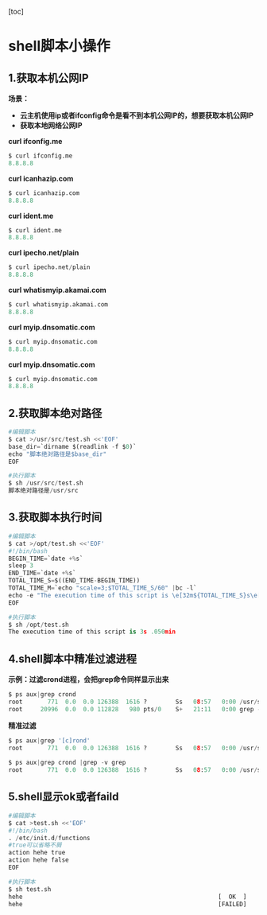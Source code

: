 [toc]



# shell脚本小操作



## 1.获取本机公网IP

**场景：**

- **云主机使用ip或者ifconfig命令是看不到本机公网IP的，想要获取本机公网IP**
- **获取本地网络公网IP**



**curl ifconfig.me**

```python
$ curl ifconfig.me
8.8.8.8
```



**curl icanhazip.com**

```python
$ curl icanhazip.com
8.8.8.8
```



**curl ident.me**

```python
$ curl ident.me
8.8.8.8
```



**curl ipecho.net/plain**

```python
$ curl ipecho.net/plain
8.8.8.8
```



**curl whatismyip.akamai.com**

```python
$ curl whatismyip.akamai.com
8.8.8.8
```



**curl myip.dnsomatic.com**

```python
$ curl myip.dnsomatic.com
8.8.8.8
```



**curl myip.dnsomatic.com**

```python
$ curl myip.dnsomatic.com
8.8.8.8
```





## 2.获取脚本绝对路径

```python
#编辑脚本
$ cat >/usr/src/test.sh <<'EOF'
base_dir=`dirname $(readlink -f $0)`
echo "脚本绝对路径是$base_dir"
EOF

#执行脚本
$ sh /usr/src/test.sh
脚本绝对路径是/usr/src
```



## 3.获取脚本执行时间

```python
#编辑脚本
$ cat >/opt/test.sh <<'EOF'
#!/bin/bash
BEGIN_TIME=`date +%s`
sleep 3
END_TIME=`date +%s`
TOTAL_TIME_S=$((END_TIME-BEGIN_TIME))
TOTAL_TIME_M=`echo "scale=3;$TOTAL_TIME_S/60" |bc -l`
echo -e "The execution time of this script is \e[32m${TOTAL_TIME_S}s\e[0m \e[35m${TOTAL_TIME_M}min\e[0m"
EOF

#执行脚本
$ sh /opt/test.sh
The execution time of this script is 3s .050min
```



## 4.shell脚本中精准过滤进程

**示例：过滤crond进程，会把grep命令同样显示出来**

```python
$ ps aux|grep crond
root       771  0.0  0.0 126388  1616 ?        Ss   08:57   0:00 /usr/sbin/crond -n
root     20996  0.0  0.0 112828   980 pts/0    S+   21:11   0:00 grep --color=auto crond
```



**精准过滤**

```python
$ ps aux|grep '[c]rond'
root       771  0.0  0.0 126388  1616 ?        Ss   08:57   0:00 /usr/sbin/crond -n
    
$ ps aux|grep crond |grep -v grep
root       771  0.0  0.0 126388  1616 ?        Ss   08:57   0:00 /usr/sbin/crond -n    
```



## 5.shell显示ok或者faild

```python
#编辑脚本
$ cat >test.sh <<'EOF'
#!/bin/bash
. /etc/init.d/functions
#true可以省略不屑
action hehe true		
action hehe false
EOF

#执行脚本
$ sh test.sh 
hehe                                                       [  OK  ]
hehe                                                       [FAILED]
```



